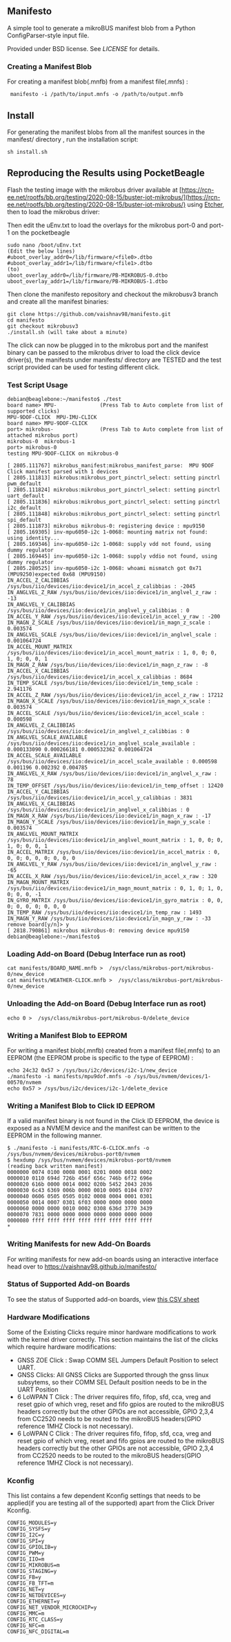 ## Manifesto

A simple tool to generate a mikroBUS manifest blob from a Python
ConfigParser-style input file.

Provided under BSD license. See *LICENSE* for details.

### Creating a Manifest Blob

For creating a manifest blob(.mnfb) from a manifest file(.mnfs) :
```
 manifesto -i /path/to/input.mnfs -o /path/to/output.mnfb
```

## Install

For generating the manifest blobs from all the manifest sources in the manifest/ directory , run the installation script:

```
sh install.sh
```

## Reproducing the Results using PocketBeagle 

Flash the testing image with the mikrobus driver available at [https://rcn-ee.net/rootfs/bb.org/testing/2020-08-15/buster-iot-mikrobus/](https://rcn-ee.net/rootfs/bb.org/testing/2020-08-15/buster-iot-mikrobus/) using [Etcher](https://www.balena.io/etcher/), then to load the mikrobus driver: 

Then edit the uEnv.txt to load the overlays for the mikrobus port-0 and port-1 on the pocketbeagle
```
sudo nano /boot/uEnv.txt
(Edit the below lines)
#uboot_overlay_addr0=/lib/firmware/<file0>.dtbo
#uboot_overlay_addr1=/lib/firmware/<file1>.dtbo
(to)
uboot_overlay_addr0=/lib/firmware/PB-MIKROBUS-0.dtbo
uboot_overlay_addr1=/lib/firmware/PB-MIKROBUS-1.dtbo
```

Then clone the manifesto repository and checkout the mikrobusv3 branch and create all the manifest binaries:
```
git clone https://github.com/vaishnav98/manifesto.git
cd manifesto
git checkout mikrobusv3
./install.sh (will take about a minute)
```
The click can now be plugged in to the mikrobus port and the manifest binary can be passed to the mikrobus driver to load the click device driver(s), the manifests under manifests/ directory are TESTED and the test script provided can be used for testing different click.

### Test Script Usage

```
debian@beaglebone:~/manifesto$ ./test
board name> MPU-              (Press Tab to Auto complete from list of supported clicks)
MPU-9DOF-CLICK  MPU-IMU-CLICK   
board name> MPU-9DOF-CLICK
port> mikrobus-               (Press Tab to Auto complete from list of attached mikrobus port)
mikrobus-0  mikrobus-1  
port> mikrobus-0
testing MPU-9DOF-CLICK on mikrobus-0 

[ 2805.111767] mikrobus_manifest:mikrobus_manifest_parse:  MPU 9DOF Click manifest parsed with 1 devices
[ 2805.111813] mikrobus:mikrobus_port_pinctrl_select: setting pinctrl pwm_default
[ 2805.111824] mikrobus:mikrobus_port_pinctrl_select: setting pinctrl uart_default
[ 2805.111836] mikrobus:mikrobus_port_pinctrl_select: setting pinctrl i2c_default
[ 2805.111848] mikrobus:mikrobus_port_pinctrl_select: setting pinctrl spi_default
[ 2805.111873] mikrobus mikrobus-0: registering device : mpu9150
[ 2805.169305] inv-mpu6050-i2c 1-0068: mounting matrix not found: using identity...
[ 2805.169346] inv-mpu6050-i2c 1-0068: supply vdd not found, using dummy regulator
[ 2805.169445] inv-mpu6050-i2c 1-0068: supply vddio not found, using dummy regulator
[ 2805.280525] inv-mpu6050-i2c 1-0068: whoami mismatch got 0x71 (MPU9250)expected 0x68 (MPU9150)
IN_ACCEL_Z_CALIBBIAS /sys/bus/iio/devices/iio:device1/in_accel_z_calibbias : -2045
IN_ANGLVEL_Z_RAW /sys/bus/iio/devices/iio:device1/in_anglvel_z_raw : -13
IN_ANGLVEL_Y_CALIBBIAS /sys/bus/iio/devices/iio:device1/in_anglvel_y_calibbias : 0
IN_ACCEL_Y_RAW /sys/bus/iio/devices/iio:device1/in_accel_y_raw : -200
IN_MAGN_Z_SCALE /sys/bus/iio/devices/iio:device1/in_magn_z_scale : 0.003574
IN_ANGLVEL_SCALE /sys/bus/iio/devices/iio:device1/in_anglvel_scale : 0.001064724
IN_ACCEL_MOUNT_MATRIX /sys/bus/iio/devices/iio:device1/in_accel_mount_matrix : 1, 0, 0; 0, 1, 0; 0, 0, 1
IN_MAGN_Z_RAW /sys/bus/iio/devices/iio:device1/in_magn_z_raw : -8
IN_ACCEL_X_CALIBBIAS /sys/bus/iio/devices/iio:device1/in_accel_x_calibbias : 8684
IN_TEMP_SCALE /sys/bus/iio/devices/iio:device1/in_temp_scale : 2.941176
IN_ACCEL_Z_RAW /sys/bus/iio/devices/iio:device1/in_accel_z_raw : 17212
IN_MAGN_X_SCALE /sys/bus/iio/devices/iio:device1/in_magn_x_scale : 0.003574
IN_ACCEL_SCALE /sys/bus/iio/devices/iio:device1/in_accel_scale : 0.000598
IN_ANGLVEL_Z_CALIBBIAS /sys/bus/iio/devices/iio:device1/in_anglvel_z_calibbias : 0
IN_ANGLVEL_SCALE_AVAILABLE /sys/bus/iio/devices/iio:device1/in_anglvel_scale_available : 0.000133090 0.000266181 0.000532362 0.001064724
IN_ACCEL_SCALE_AVAILABLE /sys/bus/iio/devices/iio:device1/in_accel_scale_available : 0.000598 0.001196 0.002392 0.004785
IN_ANGLVEL_X_RAW /sys/bus/iio/devices/iio:device1/in_anglvel_x_raw : 78
IN_TEMP_OFFSET /sys/bus/iio/devices/iio:device1/in_temp_offset : 12420
IN_ACCEL_Y_CALIBBIAS /sys/bus/iio/devices/iio:device1/in_accel_y_calibbias : 3831
IN_ANGLVEL_X_CALIBBIAS /sys/bus/iio/devices/iio:device1/in_anglvel_x_calibbias : 0
IN_MAGN_X_RAW /sys/bus/iio/devices/iio:device1/in_magn_x_raw : -17
IN_MAGN_Y_SCALE /sys/bus/iio/devices/iio:device1/in_magn_y_scale : 0.003574
IN_ANGLVEL_MOUNT_MATRIX /sys/bus/iio/devices/iio:device1/in_anglvel_mount_matrix : 1, 0, 0; 0, 1, 0; 0, 0, 1
IN_ACCEL_MATRIX /sys/bus/iio/devices/iio:device1/in_accel_matrix : 0, 0, 0; 0, 0, 0; 0, 0, 0
IN_ANGLVEL_Y_RAW /sys/bus/iio/devices/iio:device1/in_anglvel_y_raw : -65
IN_ACCEL_X_RAW /sys/bus/iio/devices/iio:device1/in_accel_x_raw : 320
IN_MAGN_MOUNT_MATRIX /sys/bus/iio/devices/iio:device1/in_magn_mount_matrix : 0, 1, 0; 1, 0, 0; 0, 0, -1
IN_GYRO_MATRIX /sys/bus/iio/devices/iio:device1/in_gyro_matrix : 0, 0, 0; 0, 0, 0; 0, 0, 0
IN_TEMP_RAW /sys/bus/iio/devices/iio:device1/in_temp_raw : 1493
IN_MAGN_Y_RAW /sys/bus/iio/devices/iio:device1/in_magn_y_raw : -33
remove board[y/n]> y
[ 2818.790861] mikrobus mikrobus-0: removing device mpu9150
debian@beaglebone:~/manifesto$ 
```

### Loading Add-on Board (Debug Interface run as root)

```
cat manifests/BOARD_NAME.mnfb >  /sys/class/mikrobus-port/mikrobus-0/new_device
cat manifests/WEATHER-CLICK.mnfb >  /sys/class/mikrobus-port/mikrobus-0/new_device
```
### Unloading the Add-on Board (Debug Interface run as root)

```
echo 0 >  /sys/class/mikrobus-port/mikrobus-0/delete_device
```

### Writing a Manifest Blob to EEPROM

For writing a manifest blob(.mnfb) created from a manifest file(.mnfs) to an EEPROM (the EEPROM probe is specific to the type of EEPROM) :
```
echo 24c32 0x57 > /sys/bus/i2c/devices/i2c-1/new_device
./manifesto -i manifests/mpu9dof.mnfs -o /sys/bus/nvmem/devices/1-00570/nvmem
echo 0x57 > /sys/bus/i2c/devices/i2c-1/delete_device
```

### Writing a Manifest Blob to  Click ID EEPROM

If a valid manifest binary is not found in the Click ID EEPROM, the device is exposed as a NVMEM device and the manifest can be written to the EEPROM in the following manner.
```
$ ./manifesto -i manifests/RTC-6-CLICK.mnfs -o /sys/bus/nvmem/devices/mikrobus-port0/nvmem
$ hexdump /sys/bus/nvmem/devices/mikrobus-port0/nvmem                             (reading back written manifest)
0000000 0074 0100 0008 0001 0201 0000 0018 0002
0000010 0110 694d 726b 456f 656c 746b 6f72 696e
0000020 616b 0000 0014 0002 020b 5452 2043 2036
0000030 6c43 6369 006b 0000 0010 0005 0104 0707
0000040 0606 0505 0505 0102 0008 0004 0001 0301
0000050 0014 0007 0301 6f03 0000 0000 0000 0000
0000060 0000 0000 0010 0002 0308 636d 3770 3439
0000070 7831 0000 0000 0000 0000 0000 0000 0000
0000080 ffff ffff ffff ffff ffff ffff ffff ffff
*
```

### Writing Manifests for new Add-On Boards

For writing manifests for new add-on boards using an interactive interface head over to https://vaishnav98.github.io/manifesto/

### Status of Supported Add-on Boards

To see the status of Supported add-on boards, view [this CSV sheet](click_info.csv)

### Hardware Modifications

Some of the Existing Clicks require minor hardware modifications to work with the kernel driver correctly. This section maintains the list of the clicks which require hardware modifications:

* GNSS ZOE Click : Swap COMM SEL Jumpers Default Position to select UART.
* GNSS Clicks: All GNSS Clicks are Supported through the gnss linux subsytems, so their COMM SEL Default position needs to be in the UART Position
* 6 LoWPAN T Click : The driver requires fifo, fifop, sfd, cca, vreg and reset gpio of which vreg, reset and fifo gpios are routed to the mikroBUS headers correctly but the 
other GPIOs are not accessible, GPIO 2,3,4 from CC2520 needs to be routed to the mikroBUS headers(GPIO reference 1MHZ Clock is not necessary).
* 6 LoWPAN C Click : The driver requires fifo, fifop, sfd, cca, vreg and reset gpio of which vreg, reset and fifo gpios are routed to the mikroBUS headers correctly but the 
other GPIOs are not accessible, GPIO 2,3,4 from CC2520 needs to be routed to the mikroBUS headers(GPIO reference 1MHZ Clock is not necessary).

### Kconfig
This list contains a few dependent Kconfig settings that needs to be applied(if you are testing all of the supported) apart from the Click Driver Kconfig.

```
CONFIG_MODULES=y
CONFIG_SYSFS=y
CONFIG_I2C=y
CONFIG_SPI=y
CONFIG_GPIOLIB=y
CONFIG_PWM=y
CONFIG_IIO=m
CONFIG_MIKROBUS=m
CONFIG_STAGING=y
CONFIG_FB=y
CONFIG_FB_TFT=m
CONFIG_NET=y
CONFIG_NETDEVICES=y
CONFIG_ETHERNET=y
CONFIG_NET_VENDOR_MICROCHIP=y
CONFIG_MMC=m
CONFIG_RTC_CLASS=y
CONFIG_NFC=m
CONFIG_NFC_DIGITAL=m
```

